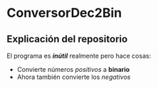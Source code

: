 # ConversorDec2Bin
 
## Explicación del repositorio

El programa es **_inútil_** realmente pero hace cosas:
- Convierte números _positivos_ a __binario__
- Ahora también convierte los _negativos_